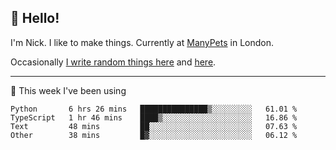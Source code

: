 ## 👋 Hello! 

I'm Nick. I like to make things. Currently at [ManyPets](https://manypets.com) in London.

Occasionally [I write random things here](https://nicksnell.com) and [here](https://twitter.com/nicksnell).

-------

🚀 This week I've been using

<!--START_SECTION:waka-->

```text
Python       6 hrs 26 mins   ███████████████▒░░░░░░░░░   61.01 %
TypeScript   1 hr 46 mins    ████▒░░░░░░░░░░░░░░░░░░░░   16.86 %
Text         48 mins         ██░░░░░░░░░░░░░░░░░░░░░░░   07.63 %
Other        38 mins         █▓░░░░░░░░░░░░░░░░░░░░░░░   06.12 %
```

<!--END_SECTION:waka-->
